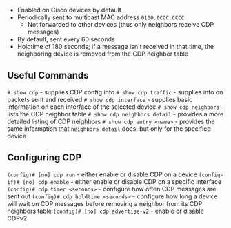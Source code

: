 - Enabled on Cisco devices by default
- Periodically sent to multicast MAC address `0100.0CCC.CCCC`
	- Not forwarded to other devices (thus only neighbors receive CDP messages)
- By default, sent every 60 seconds
- Holdtime of 180 seconds; if a message isn't received in that time, the neighboring device is removed from the CDP neighbor table
## Useful Commands
`# show cdp` - supplies CDP config info
`# show cdp traffic` - supplies info on packets sent and received
`# show cdp interface` - supplies basic information on each interface of the selected device
`# show cdp neighbors` - lists the CDP neighbor table
	`# show cdp neighbors detail` - provides a more detailed listing of CDP neighbors
`# show cdp entry <name>` - provides the same information that `neighbors detail` does, but only for the specified device
## Configuring CDP
`(config)# [no] cdp run` - either enable or disable CDP on a device
`(config-if)# [no] cdp enable` - either enable or disable CDP on a specific interface
`(config)# cdp timer <seconds>` - configure how often CDP messages are sent out
`(config)# cdp holdtime <seconds>` - configure how long a device will wait on CDP messages before removing a neighbor from its CDP neighbors table
`(config)# [no] cdp advertise-v2` - enable or disable CDPv2

